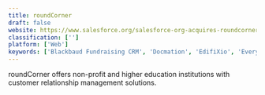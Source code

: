 ```yaml
---
title: roundCorner
draft: false 
website: https://www.salesforce.org/salesforce-org-acquires-roundcorner/
classification: ['']
platform: ['Web']
keywords: ['Blackbaud Fundraising CRM', 'Docmation', 'EdifiXio', 'EveryAction', 'Exafort', 'Forefront', 'Fresh Vine', 'Giveffect', 'Keela', 'LetsFund', 'LogAlto', 'M1 Finance', 'Magnet 360', 'Magnet Window Manager', 'Plato', 'RaiseDonors', 'Sererra', 'Vanguard']
---
```

roundCorner offers non-profit and higher education institutions with customer relationship management solutions.